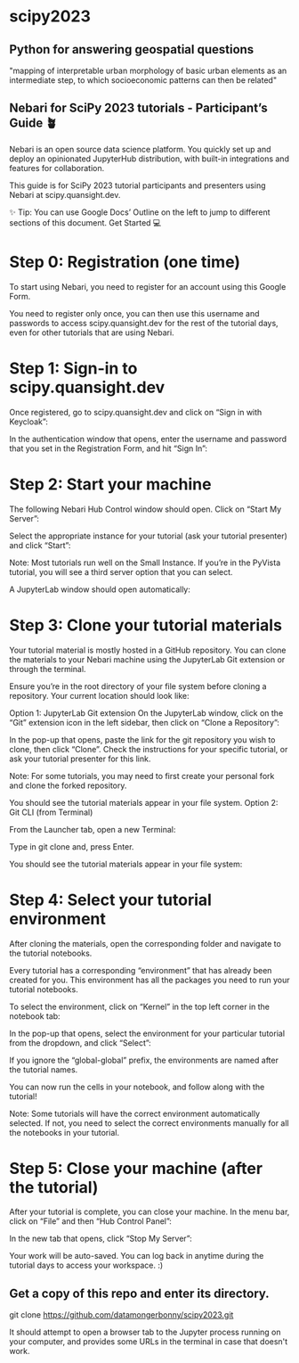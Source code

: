 # scipy2023
## Python for answering geospatial questions
"mapping of interpretable urban morphology of basic urban elements as an intermediate step, to which socioeconomic patterns can then be related"

## Nebari for SciPy 2023 tutorials - Participant’s Guide 🪴

Nebari is an open source data science platform. You quickly set up and deploy an opinionated JupyterHub distribution, with built-in integrations and features for collaboration.

This guide is for SciPy 2023 tutorial participants and presenters using Nebari at scipy.quansight.dev.

✨ Tip: You can use Google Docs’ Outline on the left to jump to different sections of this document.
Get Started 💻

# Step 0: Registration (one time)
To start using Nebari, you need to register for an account using this Google Form.

You need to register only once, you can then use this username and passwords to access scipy.quansight.dev for the rest of the tutorial days, even for other tutorials that are using Nebari.

# Step 1: Sign-in to scipy.quansight.dev
Once registered, go to scipy.quansight.dev and click on “Sign in with Keycloak”:



In the authentication window that opens, enter the username and password that you set in the Registration Form, and hit “Sign In”:


# Step 2: Start your machine
The following Nebari Hub Control window should open. Click on “Start My Server”:


Select the appropriate instance for your tutorial (ask your tutorial presenter) and click “Start”:

Note: Most tutorials run well on the Small Instance. If you’re in the PyVista tutorial, you will see a third server option that you can select.


A JupyterLab window should open automatically:


# Step 3: Clone your tutorial materials
Your tutorial material is mostly hosted in a GitHub repository. You can clone the materials to your Nebari machine using the JupyterLab Git extension or through the terminal.

Ensure you’re in the root directory of your file system before cloning a repository. Your current location should look like:



Option 1: JupyterLab Git extension
On the JupyterLab window, click on the “Git” extension icon in the left sidebar, then click on “Clone a Repository”:




In the pop-up that opens, paste the link for the git repository you wish to clone, then click “Clone”. Check the instructions for your specific tutorial, or ask your tutorial presenter for this link.

Note: For some tutorials, you may need to first create your personal fork and clone the forked repository.




You should see the tutorial materials appear in your file system.
Option 2: Git CLI (from Terminal)

From the Launcher tab, open a new Terminal:



Type in git clone <link-to-remote-git-repository> and, press Enter.


You should see the tutorial materials appear in your file system:



# Step 4: Select your tutorial environment
After cloning the materials, open the corresponding folder and navigate to the tutorial notebooks.

Every tutorial has a corresponding “environment” that has already been created for you. This environment has all the packages you need to run your tutorial notebooks. 

To select the environment, click on “Kernel” in the top left corner in the notebook tab:



In the pop-up that opens, select the environment for your particular tutorial from the dropdown, and click “Select”:

If you ignore the “global-global” prefix, the environments are named after the tutorial names.



You can now run the cells in your notebook, and follow along with the tutorial!

Note: Some tutorials will have the correct environment automatically selected. If not, you need to select the correct environments manually for all the notebooks in your tutorial.
# Step 5: Close your machine (after the tutorial)
After your tutorial is complete, you can close your machine. In the menu bar, click on “File” and then “Hub Control Panel”:

In the new tab that opens, click “Stop My Server”:


Your work will be auto-saved. You can log back in anytime during the tutorial days to access your workspace. :)




## Get a copy of this repo and enter its directory.

git clone https://github.com/datamongerbonny/scipy2023.git

It should attempt to open a browser tab to the Jupyter process running on your computer, and provides some URLs in the terminal in case that doesn't work.
